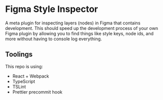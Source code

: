 # Figma Style Inspector

A meta plugin for inspecting layers (nodes) in Figma that contains development. This should speed up the development process of your own Figma plugin by allowing you to find things like style keys, node ids, and more without having to console log everything.

## Toolings
This repo is using:
* React + Webpack
* TypeScript
* TSLint
* Prettier precommit hook
